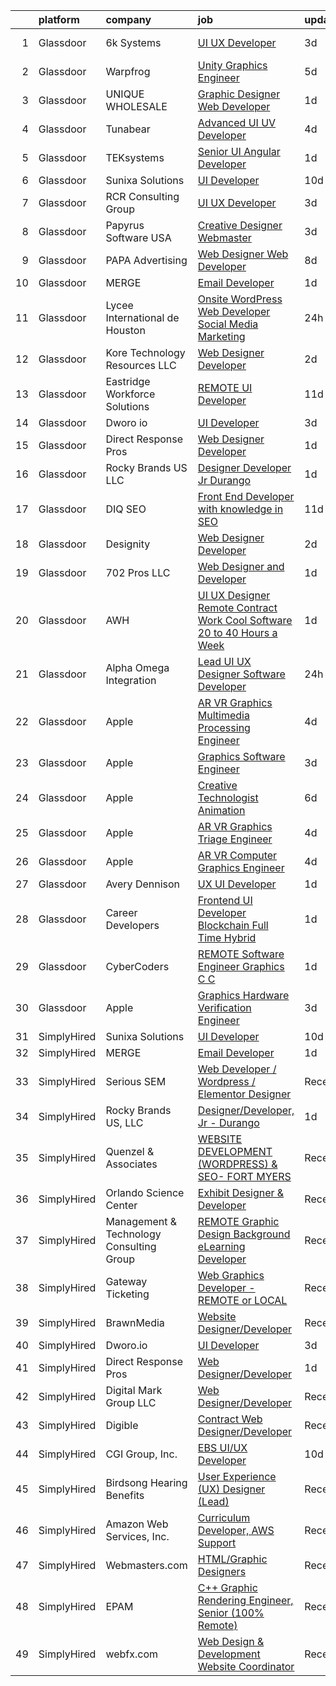 

|    | platform    | company                                  | job                                                                                                                                                                                                                                                                                                                                                                                                                                                                                                                                                                                                                                                                                                                                                                                                                                                                                                                                                                                                                                                                                                                                                                                                                                                                                                                                                                                                                                    | update_time   | location                      |
|---:|:------------|:-----------------------------------------|:---------------------------------------------------------------------------------------------------------------------------------------------------------------------------------------------------------------------------------------------------------------------------------------------------------------------------------------------------------------------------------------------------------------------------------------------------------------------------------------------------------------------------------------------------------------------------------------------------------------------------------------------------------------------------------------------------------------------------------------------------------------------------------------------------------------------------------------------------------------------------------------------------------------------------------------------------------------------------------------------------------------------------------------------------------------------------------------------------------------------------------------------------------------------------------------------------------------------------------------------------------------------------------------------------------------------------------------------------------------------------------------------------------------------------------------|:--------------|:------------------------------|
|  1 | Glassdoor   | 6k Systems                               | [UI UX Developer](https://www.glassdoor.com/partner/jobListing.htm?pos=122&ao=1136043&s=58&guid=0000018392612f56aaac65354739b8b4&src=GD_JOB_AD&t=SR&vt=w&ea=1&cs=1_86a54761&cb=1664608186528&jobListingId=1008165445405&jrtk=3-0-1ge962brtkbnh801-1ge962bsci6jt800-f92b9fc6320c05fa-)                                                                                                                                                                                                                                                                                                                                                                                                                                                                                                                                                                                                                                                                                                                                                                                                                                                                                                                                                                                                                                                                                                                                                  | 3d            | Washington, DC                |
|  2 | Glassdoor   | Warpfrog                                 | [Unity Graphics Engineer](https://www.glassdoor.com/partner/jobListing.htm?pos=127&ao=1136043&s=58&guid=0000018392612f56aaac65354739b8b4&src=GD_JOB_AD&t=SR&vt=w&ea=1&cs=1_7d8ad0e3&cb=1664608186529&jobListingId=1008160713008&jrtk=3-0-1ge962brtkbnh801-1ge962bsci6jt800-c3f6a2ec107658a5-)                                                                                                                                                                                                                                                                                                                                                                                                                                                                                                                                                                                                                                                                                                                                                                                                                                                                                                                                                                                                                                                                                                                                          | 5d            | Remote                        |
|  3 | Glassdoor   | UNIQUE WHOLESALE                         | [Graphic Designer Web Developer](https://www.glassdoor.com/partner/jobListing.htm?pos=102&ao=1110586&s=58&guid=0000018392612f56aaac65354739b8b4&src=GD_JOB_AD&t=SR&vt=w&ea=1&cs=1_ff2b9ced&cb=1664608186527&jobListingId=1008171469981&cpc=149B3D5996025BBA&jrtk=3-0-1ge962brtkbnh801-1ge962bsci6jt800-147a3b06df2c7559--6NYlbfkN0ACTeRvGRFS6hadW-07x_K1RnsIE8OdH4tufuZ5eRAiXmEr9oGiBeOniyh3SglreY9gWLjlFv44tk_AG_3pzP2IbBG9F7wWjAf3k6apj0RkxtVRlJyVxTtzs66AymYgGCT8gfl6U4BDOC9wEllCjUeoI3S_NxnqQ98naO4dWz3J599EzEntVgwS0pPTuqGmB5IL99HGUdh70vpYan4NnQY2-dXuciP1_TqVJ6euFMgz01XD4nIkcMgp-l4v367GQnHaeq-7bFduLfCDwXyo5VDf00C2q2WL_cOQRwTO293178bPmfydsK8YimkWvs95eN70m4FueF4IvlKupBUJLy1QTTfpyrx3m5ZM6yF1N7DzcmDUvfoWBmB9TwWIqPo2oWSaaofNZjHuWbjkIeXFsDKAt5lwA3SJkccDyKYK9zROI7yZFVVveg50NN3sFks3rNW40GnX9266soMKSTGf_Y6vSuaPVHoqlhombGBGV5MvlaFNd8VkTqynRun7nnvuA-_E0tqVfVnM_w%3D%3D)                                                                                                                                                                                                                                                                                                                                                                                                                                                                                                                                                  | 1d            | Norcross, GA                  |
|  4 | Glassdoor   | Tunabear                                 | [Advanced UI UV Developer](https://www.glassdoor.com/partner/jobListing.htm?pos=120&ao=1136043&s=58&guid=0000018392612f56aaac65354739b8b4&src=GD_JOB_AD&t=SR&vt=w&ea=1&cs=1_76fb1434&cb=1664608186528&jobListingId=1008164336212&jrtk=3-0-1ge962brtkbnh801-1ge962bsci6jt800-3f8083a5dc1e6d9b-)                                                                                                                                                                                                                                                                                                                                                                                                                                                                                                                                                                                                                                                                                                                                                                                                                                                                                                                                                                                                                                                                                                                                         | 4d            | Tallahassee, FL               |
|  5 | Glassdoor   | TEKsystems                               | [Senior UI Angular Developer](https://www.glassdoor.com/partner/jobListing.htm?pos=109&ao=1110586&s=58&guid=0000018392612f56aaac65354739b8b4&src=GD_JOB_AD&t=SR&vt=w&cs=1_2edd782f&cb=1664608186527&jobListingId=1008172765953&cpc=FAE5E775D180B2FB&jrtk=3-0-1ge962brtkbnh801-1ge962bsci6jt800-8e6e448ba19d0eac--6NYlbfkN0AuKz8EBO1xHDEL7V2YF9xF3dC_I9B9i-Zw2Jh8clPMK3KTieKealHQySFBD4L6FvMt4hGeVJ7Y6wnjqYrh31EVImJrbOPfE-g7-urUPvt_6Sjs4q0dseEzqDhV1tr4azdz7Rcb_V68jJy0KDjP2XzbDqQIY0ZM4a3sFV78D0TPNZ-zCXiAL823K8pXYqVFI1mkpFYxvsBli7bjw5B01RydkydaElfzKQha1Bb08XiPdMGUK8TP5fLNcfTyYlhIy7TrNRpkeXfMolVY4EOle-_7DznsB5cJ1z_AO5sxkwq1wRol_CU8H1dfZUeSxKoGsLtQZIpR1a5pJBdQ8SxcvUmFPZCc22jLKlUbI0FJv-8vLNfjreTYBtO5Z6fAm5QghFJpfp__QGoz0DXcFexHeRSS9vH3htf5YCr3wt3bC8_kjPtvFhr7qhpzc8fe33M1MekTDBh__k5Bhw7Ia3Ungfq6Pa5bgoDYu4lZ2WRRlbztjCenSaJB7uXjPovhw4YwFuZsnmIR0fpJPcABiPCR7_O8V0a3rk6BA_1J3BkxYJ1ll6D7Ohc-ycI_WWavfJJO8tZqT1QUETE9g8GsYB_YpVTRB7szNR6zxkpJ49U5idDBHeOy5usjx2waQFKHeJS0o2cBVdRAK9R-jKXgpQxQpDxrvYNsJwXFiqNoij8gWrC70lR81cRPXtUgnrkDMBoEbLEyyjBOcCeaXdF_S_ZysBunI9d6Trej2n6l4tko_Gykfal64wvIUu5qR9QyUjmEU_cmWy5KbU4oq4DskScilSt4pf5XqsYcGk2Ux3V2vsljoLCR0Iv5IvDk39blh40x_C88tr1zNyeTyRzA1QWj_UOkBdhjCdT5xMchB2RTvuWX1ZfUTZyABH1R4MY0YMuu9ax164R0gNP-hHPknX04FL-GXWC-2GB07vglr9i2sezyhQ%3D%3D)                                                                                                                          | 1d            | Newark, NJ                    |
|  6 | Glassdoor   | Sunixa Solutions                         | [UI Developer](https://www.glassdoor.com/partner/jobListing.htm?pos=112&ao=1136043&s=58&guid=0000018392612f56aaac65354739b8b4&src=GD_JOB_AD&t=SR&vt=w&ea=1&cs=1_80d4a365&cb=1664608186528&jobListingId=1008151517508&jrtk=3-0-1ge962brtkbnh801-1ge962bsci6jt800-1be69a345728f09d-)                                                                                                                                                                                                                                                                                                                                                                                                                                                                                                                                                                                                                                                                                                                                                                                                                                                                                                                                                                                                                                                                                                                                                     | 10d           | Remote                        |
|  7 | Glassdoor   | RCR Consulting Group                     | [UI UX Developer](https://www.glassdoor.com/partner/jobListing.htm?pos=123&ao=1136043&s=58&guid=0000018392612f56aaac65354739b8b4&src=GD_JOB_AD&t=SR&vt=w&ea=1&cs=1_e480ed85&cb=1664608186528&jobListingId=1008165749640&jrtk=3-0-1ge962brtkbnh801-1ge962bsci6jt800-a2b0054f52e434a1-)                                                                                                                                                                                                                                                                                                                                                                                                                                                                                                                                                                                                                                                                                                                                                                                                                                                                                                                                                                                                                                                                                                                                                  | 3d            | Remote                        |
|  8 | Glassdoor   | Papyrus Software USA                     | [Creative Designer Webmaster](https://www.glassdoor.com/partner/jobListing.htm?pos=128&ao=1136043&s=58&guid=0000018392612f56aaac65354739b8b4&src=GD_JOB_AD&t=SR&vt=w&ea=1&cs=1_759f7101&cb=1664608186529&jobListingId=1008164931863&jrtk=3-0-1ge962brtkbnh801-1ge962bsci6jt800-5495924ae7af5cf7-)                                                                                                                                                                                                                                                                                                                                                                                                                                                                                                                                                                                                                                                                                                                                                                                                                                                                                                                                                                                                                                                                                                                                      | 3d            | Southlake, TX                 |
|  9 | Glassdoor   | PAPA Advertising                         | [Web Designer   Web Developer](https://www.glassdoor.com/partner/jobListing.htm?pos=125&ao=1136043&s=58&guid=0000018392612f56aaac65354739b8b4&src=GD_JOB_AD&t=SR&vt=w&ea=1&cs=1_67e8dd8c&cb=1664608186528&jobListingId=1008156410050&jrtk=3-0-1ge962brtkbnh801-1ge962bsci6jt800-5356804d930414e2-)                                                                                                                                                                                                                                                                                                                                                                                                                                                                                                                                                                                                                                                                                                                                                                                                                                                                                                                                                                                                                                                                                                                                     | 8d            | Erie, PA                      |
| 10 | Glassdoor   | MERGE                                    | [Email Developer](https://www.glassdoor.com/partner/jobListing.htm?pos=113&ao=1136043&s=58&guid=0000018392612f56aaac65354739b8b4&src=GD_JOB_AD&t=SR&vt=w&cs=1_b29e62fd&cb=1664608186528&jobListingId=1008171055566&jrtk=3-0-1ge962brtkbnh801-1ge962bsci6jt800-965ae768e3e6e0d5-)                                                                                                                                                                                                                                                                                                                                                                                                                                                                                                                                                                                                                                                                                                                                                                                                                                                                                                                                                                                                                                                                                                                                                       | 1d            | Denver, CO                    |
| 11 | Glassdoor   | Lycee International de Houston           | [Onsite WordPress Web Developer Social Media Marketing](https://www.glassdoor.com/partner/jobListing.htm?pos=101&ao=1110586&s=58&guid=0000018392612f56aaac65354739b8b4&src=GD_JOB_AD&t=SR&vt=w&ea=1&cs=1_c86cb5a6&cb=1664608186526&jobListingId=1008173995771&cpc=FAD720BB8CCCB15B&jrtk=3-0-1ge962brtkbnh801-1ge962bsci6jt800-1f7bc5779b371ade--6NYlbfkN0DukAwDndutArnS8OT3znlJ-TW2KpK_7rZjO0LfXc6UVNtkZyZN77C1Bk9E92uoJZx-maj84G7D_wa1DtdT6CkaisdXimjnS4h45raRaK5o02Y3cZTXgWTMRzNDr5Lk0apP8Ioo_m9N0lcP0wzt7YGpw5VPoDc0aH35WbRXaiOpcRsh9XetyUYoGrZS_33M0dTfrJi_c1y2ZUJJiuLFdYnuz-Xzu-OfuOy-8P8zAu-sTGLixHTjIIzRvS9Nc6AYWHnSjiST5SzrJRoVBzc4japjlxb6-8MkvWcmfEMXhc3xrzDxCndYVTvBvYNIU7FZI79mEl8zgVm0amT0YY0UhxbObw_X6Bx1-Lqcn-NfmpjP9HpHvjmwtBVoj2oCR3NpSgEpHa015N7lrdwlTpEdOA_KQXa_wVJtEuOQkbtQCuTMQoA_UKZ0JYqt9Rr6mCClCtuMrRKEiL-LC93_o7sGnisKYIf3BcqVrDOyUXwyeIVgetzgGm_P8a61RNk740vcsqjDT8AiIalOVSUy1MbG96ja)                                                                                                                                                                                                                                                                                                                                                                                                                                                                                                                       | 24h           | Houston, TX                   |
| 12 | Glassdoor   | Kore Technology Resources  LLC           | [Web Designer Developer](https://www.glassdoor.com/partner/jobListing.htm?pos=103&ao=1110586&s=58&guid=0000018392612f56aaac65354739b8b4&src=GD_JOB_AD&t=SR&vt=w&ea=1&cs=1_27dce47d&cb=1664608186527&jobListingId=1008168463791&cpc=545C0D17DAD7ABB7&jrtk=3-0-1ge962brtkbnh801-1ge962bsci6jt800-d99799034ddfdec0--6NYlbfkN0Dx3r3E47sSe5bB3PIy1uzBZvlB7xy2NhfhZMlxQTsxrAQD8T1sSXSY8Rvdj3_bO-JcrwrlPRkVWt-OYtuHFfH5uDGKVFsD87ESD834f4rUqh0pVxUTQIaidqLsggl-BXlEEx722qIdsF-wX37nh6cO0YuXnQVImALmluIcCr8Q1CVAI49k3Jz8zy13cuv5UMb_y5AyeYhO6qX89rJeTKcBx6hJmIoabXLrqBu-5B7XUPvu2DuNa8NrsLGeROaUTh70LNlrM7yiJhrHmlMNExpTRlrhQHGYUtSYlQ2KycrWMGbbIvt0oy00wmyaJ6_kUln_DN3i1ay2SZuUy8KkxJw5cLIjBm1bWMx1fp1YNzEZxzRlvMdt5E-zYkRR4Hp9N03G4BYLBPp8UYz5bcdKB4rk8u-cNUamn6rWZyi5Z2ffl2kHRkw-Gd9VVZWxoS7LaPzKnJCUSGEKk5Dpg9VeBzRLE4ssNVOvPcI4Yz5pEO1r-BBb_ZmWBsOBIUT1FLDvC9L2SSs-w13tPw%3D%3D)                                                                                                                                                                                                                                                                                                                                                                                                                                                                                                                                                          | 2d            | Pittsburgh, PA                |
| 13 | Glassdoor   | Eastridge Workforce Solutions            | [REMOTE   UI Developer](https://www.glassdoor.com/partner/jobListing.htm?pos=107&ao=1110586&s=58&guid=0000018392612f56aaac65354739b8b4&src=GD_JOB_AD&t=SR&vt=w&ea=1&cs=1_f693d57d&cb=1664608186527&jobListingId=1008149608143&cpc=9908D8D4413DBB8A&jrtk=3-0-1ge962brtkbnh801-1ge962bsci6jt800-f59bf9f453ff84d1--6NYlbfkN0DybkRSn_Q7CT62GnFN88VmimyaY7jaahKWndbXBXLMBbHMz5el8CBY0eGB8qz1XOa-y-y7ep1U_B4yeLj8qak1Vao7H536swc3UloJ3azQJv88Xh7dFtXuCLPvwr6EGgUaF68OsNR5bmbtPhENR_OjOQCVJS2AsdO3IqiADgPNaejW5Utov5hBfxg7pPwHCJVGHy2CnmeMjnxSp2Tw13jplCJHJt3EKlvYvcNT34uccZ-9bm5e4RhUZXBzEJw4ydw_CmtDoYrIj9lsz6Yw-0TZu7i6JOPPpg1gZI9v-nQDTIGdSARrca4Zpwp1q9h85DfnZqakii7tM-2W1m7o7dDNOQZNnh1_Ox9oOkd0rDsf8rehjuDIAyI0AwDrFmm4-ia76_Y_q9BA5IQPZBvscjKvuhTldK3oqh9w01dCaOTkRJrY66NXpaYrv-X3t672uV7ScuW66_eXq-W_Hekz6csAGVlqOzuZbpOpupC-SQPy8UREvg63N4SC7pbolAQXzQb1kYamB_YypARf7nPJfPa0nr-mGfJRiX5zhF29rM1O-e_mMFymkotqsVqSZoJO40c%3D)                                                                                                                                                                                                                                                                                                                                                                                                                                                                                                         | 11d           | Three Rivers, CA              |
| 14 | Glassdoor   | Dworo io                                 | [UI Developer](https://www.glassdoor.com/partner/jobListing.htm?pos=115&ao=1136043&s=58&guid=0000018392612f56aaac65354739b8b4&src=GD_JOB_AD&t=SR&vt=w&ea=1&cs=1_15710b12&cb=1664608186528&jobListingId=1008165918905&jrtk=3-0-1ge962brtkbnh801-1ge962bsci6jt800-1aa5b4c065a8cdf7-)                                                                                                                                                                                                                                                                                                                                                                                                                                                                                                                                                                                                                                                                                                                                                                                                                                                                                                                                                                                                                                                                                                                                                     | 3d            | Phoenix, AZ                   |
| 15 | Glassdoor   | Direct Response Pros                     | [Web Designer Developer](https://www.glassdoor.com/partner/jobListing.htm?pos=121&ao=1136043&s=58&guid=0000018392612f56aaac65354739b8b4&src=GD_JOB_AD&t=SR&vt=w&ea=1&cs=1_a21016b5&cb=1664608186528&jobListingId=1008171711983&jrtk=3-0-1ge962brtkbnh801-1ge962bsci6jt800-6fca22d9360f4209-)                                                                                                                                                                                                                                                                                                                                                                                                                                                                                                                                                                                                                                                                                                                                                                                                                                                                                                                                                                                                                                                                                                                                           | 1d            | Delray Beach, FL              |
| 16 | Glassdoor   | Rocky Brands US  LLC                     | [Designer Developer  Jr   Durango](https://www.glassdoor.com/partner/jobListing.htm?pos=116&ao=1136043&s=58&guid=0000018392612f56aaac65354739b8b4&src=GD_JOB_AD&t=SR&vt=w&cs=1_e11be835&cb=1664608186528&jobListingId=1008171506609&jrtk=3-0-1ge962brtkbnh801-1ge962bsci6jt800-30142eb6d244303e-)                                                                                                                                                                                                                                                                                                                                                                                                                                                                                                                                                                                                                                                                                                                                                                                                                                                                                                                                                                                                                                                                                                                                      | 1d            | Nelsonville, OH               |
| 17 | Glassdoor   | DIQ SEO                                  | [Front End Developer with knowledge in SEO](https://www.glassdoor.com/partner/jobListing.htm?pos=114&ao=1136043&s=58&guid=0000018392612f56aaac65354739b8b4&src=GD_JOB_AD&t=SR&vt=w&ea=1&cs=1_b98ddc5f&cb=1664608186528&jobListingId=1008149803097&jrtk=3-0-1ge962brtkbnh801-1ge962bsci6jt800-ee95c5c2ad66a98d-)                                                                                                                                                                                                                                                                                                                                                                                                                                                                                                                                                                                                                                                                                                                                                                                                                                                                                                                                                                                                                                                                                                                        | 11d           | Remote                        |
| 18 | Glassdoor   | Designity                                | [Web Designer Developer](https://www.glassdoor.com/partner/jobListing.htm?pos=111&ao=1136043&s=58&guid=0000018392612f56aaac65354739b8b4&src=GD_JOB_AD&t=SR&vt=w&ea=1&cs=1_a496c888&cb=1664608186528&jobListingId=1008168777340&jrtk=3-0-1ge962brtkbnh801-1ge962bsci6jt800-35c27d05ffd76b06-)                                                                                                                                                                                                                                                                                                                                                                                                                                                                                                                                                                                                                                                                                                                                                                                                                                                                                                                                                                                                                                                                                                                                           | 2d            | Remote                        |
| 19 | Glassdoor   | 702 Pros LLC                             | [Web Designer and Developer](https://www.glassdoor.com/partner/jobListing.htm?pos=117&ao=1136043&s=58&guid=0000018392612f56aaac65354739b8b4&src=GD_JOB_AD&t=SR&vt=w&ea=1&cs=1_b46349f8&cb=1664608186528&jobListingId=1008172166832&jrtk=3-0-1ge962brtkbnh801-1ge962bsci6jt800-3a370f8c8b9a6207-)                                                                                                                                                                                                                                                                                                                                                                                                                                                                                                                                                                                                                                                                                                                                                                                                                                                                                                                                                                                                                                                                                                                                       | 1d            | Las Vegas, NV                 |
| 20 | Glassdoor   | AWH                                      | [UI UX Designer Remote Contract Work   Cool Software   20 to 40 Hours a Week](https://www.glassdoor.com/partner/jobListing.htm?pos=124&ao=1136043&s=58&guid=0000018392612f56aaac65354739b8b4&src=GD_JOB_AD&t=SR&vt=w&ea=1&cs=1_fc08eba0&cb=1664608186528&jobListingId=1008172460572&jrtk=3-0-1ge962brtkbnh801-1ge962bsci6jt800-91a77176b12627ad-)                                                                                                                                                                                                                                                                                                                                                                                                                                                                                                                                                                                                                                                                                                                                                                                                                                                                                                                                                                                                                                                                                      | 1d            | Dublin, OH                    |
| 21 | Glassdoor   | Alpha Omega Integration                  | [Lead UI UX Designer  Software Developer](https://www.glassdoor.com/partner/jobListing.htm?pos=130&ao=1136043&s=58&guid=0000018392612f56aaac65354739b8b4&src=GD_JOB_AD&t=SR&vt=w&cs=1_cbb3e2d8&cb=1664608186529&jobListingId=1008175340601&jrtk=3-0-1ge962brtkbnh801-1ge962bsci6jt800-166236b44dee5e52-)                                                                                                                                                                                                                                                                                                                                                                                                                                                                                                                                                                                                                                                                                                                                                                                                                                                                                                                                                                                                                                                                                                                               | 24h           | Vienna, VA                    |
| 22 | Glassdoor   | Apple                                    | [AR VR Graphics Multimedia Processing Engineer](https://www.glassdoor.com/partner/jobListing.htm?pos=104&ao=1110586&s=58&guid=0000018392612f56aaac65354739b8b4&src=GD_JOB_AD&t=SR&vt=w&cs=1_67b87541&cb=1664608186527&jobListingId=1008162438641&cpc=C4A69CCDBB3B9599&jrtk=3-0-1ge962brtkbnh801-1ge962bsci6jt800-e2466d5ed136c669--6NYlbfkN0BvKrLyj5gPmtZO9T8euul8TCxuuKNOtzRJOomxnwSEodTz2Bc-sPZlADHp0xxmf8UfeVqCPVIUO3RSs_mN6BhxbEsCq2V23LosBu2yvHYw2y0Piyz8VULWaQyo7abGRlvTH_yWXVJ4Wdqw_u0L2TEdczaJvFwC7DwCjG7-WeJ0CIxFrvASQG_vMxXSMvmiek4H0WN4-ypeliWqj7uHIbB2MmpuKvAemfjcEBcIpMm68zrJAA6vYgnZRcagqEUYSrtYfbZ8EQ2Dr8nSDVoJHxBuj_IoPIkNcA-OjS2HqK3B80XR93BNVxGlnLheVAs7bugPEZkAq7i6GdPcYST3otBbK0sKgTeS989s0nd7udBP-72mCf348beyWciolTh7wSeurTdtWnjPp0RcOzJjOv9I2EQI0haZgrOMvWXslVBohOEH8_GeAGGR5yrf6cNkJvyjZmvnrdw0ux-8W-jak8yIPOPkxEmmfiZIBfUK7PYavVfBJ7bK0Z0qCDFjUtbyqLxes8N9l-IkKqVaXFK75_Q1jmcoYTmEw2adbhxg6k2V6fi6PzUkgeSFsjhRQxG1Dg5pyA5YF1XdEimTe0ZI7G3wCA1Bzb9WSYAGa-yGRuuOYLGSMnzLOyNK3KTWkdxc7a7GNuDZ2VpCHl0DM2VVQEoiNSy_G5zSp-9MbPpIvY64ZcqV93bB_3w9lRLq1PnYkVOTAXkK1zcrsUGHdTkqq3rldqpOmCjy7my4s2xngNzzvq4cyWBSb2NzsHxgnxOIEXScMhibEj2yHIJzeV9nJ8vP0aCV-7hJPIwU0xNcE19wnCDl1W20___9RMf9E-x9NKx0PVzFdamjy2HUZuZVtb38ems0FurSzSZqnltNdwY7KjyrJeF5Rh6FzXP5ajp9_rJJy5ZGkQtSQkIy9RAkH3OSz0ZwVpma07ArfxqY2vDY44A61vBPsh_WNy2eXknGZAkBaMQ1OP-re1bhulw9VrqMkfMjS2Wy2Y6SnM-MUz_BkQ%3D%3D)                                        | 4d            | Austin, TX                    |
| 23 | Glassdoor   | Apple                                    | [Graphics Software Engineer](https://www.glassdoor.com/partner/jobListing.htm?pos=105&ao=1110586&s=58&guid=0000018392612f56aaac65354739b8b4&src=GD_JOB_AD&t=SR&vt=w&cs=1_a61fc3a8&cb=1664608186527&jobListingId=1008164708827&cpc=C4A69CCDBB3B9599&jrtk=3-0-1ge962brtkbnh801-1ge962bsci6jt800-fd12974bd68c80ab--6NYlbfkN0BvKrLyj5gPmtZO9T8euul8TCxuuKNOtzRJOomxnwSEodTz2Bc-sPZl6wy0zhW4OOkGjLWA2ZaO6XudyyiT2kMufI6_Y8hijVTuYJLt91yYdcfnHY7SQUWEjhVKE4kdMqDNOIlxb1ORAAf0ot5Cwvfu5qaN8daFjsBRz2pK9mfyzv_De1pDknbtsymCJr21SXOCRMoMEYANyP8OYRCM7AEUssrXf2GZNY__pfB5c4diKf0UGBbuAfzKMcaX8gDl0af6T-d4_yNxuV6JRFzlZGGwQeTYwnn2PS3pu17AykqifThD7l-mIqjMwbO2WTIziBkoPLQtleftpbaRnN7JXZuaKbdQLVEvYDgG8Hq4hbOGhWW1vFlhq7dl6IcluZnrLvJaRK3NklH_8fhAh_QAP8ZzDTFmDwqGL-FtSqJEcARe13yIff-wJuhOiB9jVxzCrVAGXdTvuN1dwU6p_zeTp_95SblaFcK1N2OvGtIy4C77OQP5olHOC1Pg2laRbrrnMN8B4HHhgOBg7sUrHuNCcYg9Gu2yHaUnzxrBr-x1z3fekxbLY5TyfS0odYS57VqbOEXhDlswnwc1Vqrho-Q6aXf4CIUoaHHCalokcyh5Y0vepMOIpBDMuAEznlKIFUxrjsrwpt-CBo_AqTHAd8WLIZ86UXwUydX29logy0L-nFMeiMuQBgwMTF8bInFrNbj07kGloFTYLq4tRZryJRvcYsufBz-YXVXqyRrvoosv4Mu24EfiRxvRM3TTWlRDheTOawn1hXBxyurI9Hd3v2g6cGyRmbKk9xRj6A0RDiTiwozkoAyZkMIuATg2K1jN2ub514Zm-LnwcD-QL2VwqxrwC22ZlMsidLJOZfeDi5lLtL6obtsV6naVrx0tBmjplunhTkPiScVQNq-ZugRI-ZPoOYJopHzC3V42Ov03Mj5n9tkknhMFx09Shjvmmfm0aT114zzSqD-RFxerSw%3D%3D)                                                                                           | 3d            | Orlando, FL                   |
| 24 | Glassdoor   | Apple                                    | [Creative Technologist   Animation](https://www.glassdoor.com/partner/jobListing.htm?pos=126&ao=1136043&s=58&guid=0000018392612f56aaac65354739b8b4&src=GD_JOB_AD&t=SR&vt=w&cs=1_5aaf5c15&cb=1664608186528&jobListingId=1008160218699&jrtk=3-0-1ge962brtkbnh801-1ge962bsci6jt800-fbd191514e7d56a8-)                                                                                                                                                                                                                                                                                                                                                                                                                                                                                                                                                                                                                                                                                                                                                                                                                                                                                                                                                                                                                                                                                                                                     | 6d            | Cupertino, CA                 |
| 25 | Glassdoor   | Apple                                    | [AR VR Graphics Triage Engineer](https://www.glassdoor.com/partner/jobListing.htm?pos=119&ao=1136043&s=58&guid=0000018392612f56aaac65354739b8b4&src=GD_JOB_AD&t=SR&vt=w&cs=1_de42d534&cb=1664608186528&jobListingId=1008162386975&jrtk=3-0-1ge962brtkbnh801-1ge962bsci6jt800-1d3f4f4f324a0577-)                                                                                                                                                                                                                                                                                                                                                                                                                                                                                                                                                                                                                                                                                                                                                                                                                                                                                                                                                                                                                                                                                                                                        | 4d            | Cupertino, CA                 |
| 26 | Glassdoor   | Apple                                    | [AR VR Computer Graphics Engineer](https://www.glassdoor.com/partner/jobListing.htm?pos=118&ao=1136043&s=58&guid=0000018392612f56aaac65354739b8b4&src=GD_JOB_AD&t=SR&vt=w&cs=1_949e5381&cb=1664608186528&jobListingId=1008164340993&jrtk=3-0-1ge962brtkbnh801-1ge962bsci6jt800-7908a3cb4b6eaac3-)                                                                                                                                                                                                                                                                                                                                                                                                                                                                                                                                                                                                                                                                                                                                                                                                                                                                                                                                                                                                                                                                                                                                      | 4d            | Cupertino, CA                 |
| 27 | Glassdoor   | Avery Dennison                           | [UX UI Developer](https://www.glassdoor.com/partner/jobListing.htm?pos=129&ao=1136043&s=58&guid=0000018392612f56aaac65354739b8b4&src=GD_JOB_AD&t=SR&vt=w&ea=1&cs=1_9ce49c9f&cb=1664608186529&jobListingId=1008172674611&jrtk=3-0-1ge962brtkbnh801-1ge962bsci6jt800-a5f995035313397a-)                                                                                                                                                                                                                                                                                                                                                                                                                                                                                                                                                                                                                                                                                                                                                                                                                                                                                                                                                                                                                                                                                                                                                  | 1d            | Dallas, TX                    |
| 28 | Glassdoor   | Career Developers                        | [Frontend UI Developer   Blockchain     Full Time     Hybrid  ](https://www.glassdoor.com/partner/jobListing.htm?pos=108&ao=1110586&s=58&guid=0000018392612f56aaac65354739b8b4&src=GD_JOB_AD&t=SR&vt=w&ea=1&cs=1_c3d23903&cb=1664608186528&jobListingId=1008171302195&cpc=8795CF9063CD573D&jrtk=3-0-1ge962brtkbnh801-1ge962bsci6jt800-84f58f639c4f8846--6NYlbfkN0AsHPWpSVJWqF-uvOoi1Tms2ACLh8AJz1YyBh03JEBOr8oDZ_kwSpvrOK7JImcP-VpseuBk11bhhOtiFnF4f8ulI79bymvmHXxexh6hY7PC-foZgfvVB-iGkxn2hrJPcU2Y0uVoKfI89KJ7wD6GGt7aw6HxJZVHUJtwRI1bgVexCBl8KmWrj3zVlm4XxvcLZ_Hr_am6asNkf7F-ScQJPJflqYOlHHDyt6CIhc-zg0moSF21R2SIAHkUvqlGKuWrq3dYq0Lvd4D8F52wvBNC41W-ZgMJKC6awtSeXZtHDl7XIt3wgoexBAJyPkCNc7edUj5CCPMfxBeWxeZ7C_SmHimSwU1XqZUOaQq__VSiPkmhqhK63p9dHtejC6MtWOX7QHb-UuF7F3Rk6pcuBxDC4j_CImyHdp_XMeRrL0C8WstDKG9f7C3HYzUCSSp7t1bSxw3e7zj4mNJ3eGLfkD749THeRjVgz5mx46aa5sN2H80z-iF91iBOyrND57qiMUVL7I5VaLeRQr1m9LhVxD2INUOqS-A2U_8Ia4HGZaN-UawHBSuSCneqct8J1AW_hpSeAFcDyPxGQU_OX6Dm_8x6bqaCAFX0o-BM8_3pSfo2ntlKOFq0ztqhvdRQvWmBCzdSzapuybIIoN6yQE_MXoJjNXMLEfNm6Jbh527j8W7yhUqfQfidjaP0rtwRvdrTLMFXuWHq-T-lw709Zxp8kucrRMmSaUZKWpcmmaZ00JPVrDA59Y1X18kCP2KaGfRKOYH1ZB3la_NOkoYJLn3f_TIq5UMXHTmdP5L6MCjH6zoT6J2b7Px0X6JdSzjnslwjzjlnJPMV35_cozdBi06ECbmsdb2P1W_qON7OYuEHqmkg1ls5rLKtCV8A7gJT9RyPBT7NbVSlP17oJ8FJi8ZlFvm1tKGEwGcBgisR5NGpxR-dI3cAP7D33z-ivbDdDoVbVq1vllF1iSOmTcaXnjiJJeTkLLhTBSkvfoTtfEch686JjhmIhfqWGdY3VmuEn9w7CkX-OLM%3D) | 1d            | New York, NY                  |
| 29 | Glassdoor   | CyberCoders                              | [REMOTE   Software Engineer   Graphics  C    C ](https://www.glassdoor.com/partner/jobListing.htm?pos=110&ao=1110586&s=58&guid=0000018392612f56aaac65354739b8b4&src=GD_JOB_AD&t=SR&vt=w&ea=1&cs=1_67ed4024&cb=1664608186528&jobListingId=1008172775986&cpc=AC285F3A3ECA6BB0&jrtk=3-0-1ge962brtkbnh801-1ge962bsci6jt800-a9ca25bddfe81800--6NYlbfkN0CpFJQzrgRR8WqXWK1qKKEqALWJw739KlKqr2H-MSI4eoBlI4EFrmor2FYZMP3muM18C41kHOQtw5mpEeX3umPDzwijxTXZbHfA4sZNdY9lVxhJR5jvfsZzCmYmXQ6y9WbfwUVcHajXT2HgIIsfKtaozoEMgSMfP3YOyyPz3VnLCj0gjmFGkNbGA9J-46pBD9u7DGI7xX2TWVTYhln9wJZEUuYveAFcQILkENf0pKB89xpNxnCTUOV8ld-aOUSC0QJJB4XwkDdjfeCifjk8dmi9iv5TPcZW34KuEA9oGD9QAOhfXVahDPtIp1j9wq9lWIkFItle7JSovK8g-Pysp9Yh8uxkP8VyG18ToDC7uhy_V3vPcQeCkRCdxdNY1wBctVID-cVhxtGvFzYX5Is9RcgcHE-hpCgGreGx616aF58xJ4blwmVtMkwt8sYBXeFi72h2Qq1fl3QaJvlZyZ_wQ6leM2oRDR4r7sK0HX6tG_nnrPxLSaRwj1a6A7iGMPQ5uQFg7tl7KBmY7k2kDxSQ2xStKL5BImZhO3h0p9vKgCTosnYHo11XaXGQaZwCBtRUDSiTyo_jFjvoSo3nB8zldfRgLtqGMw6GTv76Ki9F9V2KKAAHGlddDQa05_9Fz1DgLRuBlA87-379A8XtMmwQnGYctfCHiQ4ptltfK7ZUmoTjydsxEeb_xauDs5FbbSszJFWTTCnnyBTLxc5gM9p9ve2Cc1bXNgLuesdTYZ_6MLxa6NrcUF_qdVnArsGIKwUeCMWKYsl6uORlP476xmCEJc5HL8bgSkoHIeFP7HbXBvzSII57kP8DeTYkj7lAybCtZ07JdmgxYwxfyZxarxktqyCYEyFBWtTTPswxOmCCDYj6WsvC0QAX0cVGzx0yhUNC2FNMQls68TrliapAGguvGAPaxAvJuJ0lefV9jztfDLKZ5C73IQoaGqx6I-gqHe14P_mKRGfveuhLZeF7A4bku1kPkKunos0DTA9RkXDuImKk9qn5bQPshaiT)                              | 1d            | Redmond, WA                   |
| 30 | Glassdoor   | Apple                                    | [Graphics Hardware Verification Engineer](https://www.glassdoor.com/partner/jobListing.htm?pos=106&ao=1110586&s=58&guid=0000018392612f56aaac65354739b8b4&src=GD_JOB_AD&t=SR&vt=w&cs=1_195f67c1&cb=1664608186527&jobListingId=1008164708874&cpc=C4A69CCDBB3B9599&jrtk=3-0-1ge962brtkbnh801-1ge962bsci6jt800-fc4a202ed02702e1--6NYlbfkN0BvKrLyj5gPmtZO9T8euul8TCxuuKNOtzRJOomxnwSEodTz2Bc-sPZl6wy0zhW4OOkGjLWA2ZaO6cbS5LrZmUmJy_Bq9KY58jPVh2jehl9btrJHNr3wvg7hIpaHnJ67DehSEi2wu3eAXTxh7wzKpRhxLdlixnR4s0dBvqK2lvntHue9u8WNNOz9Xx7a9EgEEfGlSt9GDz-afHkERn_AEvlV2N1mz_7G-ydipsIxeCP85pQzSK0plg69wQ2KYiVuE3D8Hi8QEmPzhtk9YwIybM374XQYd3t4JcGCnY08FZhZv87tfjPA6UWd3vUuPVt3eh7Dz0zlf7kLa93ZUt9Cl3v8pPPULK6ha1ydJcwTXUGBKNZ78qn7pfDrmHi0Wku7UcPUwoZjBvmq23ajR5xcEwNdiG_XdAjkTLQOgBCmn_vr2nk78huFnytxC66CDxn-dghuqrRV319_xgP4qb2TXQvZOxrK85Ba5ske_IwhchJoh178w_jm2V8IJ538HZCqRSYrr3F35qprn25JSqRtU8_Zz7cxOxkHR0G1gbOXeYVpKX6JzVoFh5DYoo8WXOrVJnuyGWUFIIlHhHqMvA5LiMUZ07G8BRuS_MNqX1jZy3CfHm-lwU2WUDICVcU8MRKualwGNVIrK4k8k_QhvNySE00Qx9AuIA9r4F818j4iVu8J7-xcZkthNiGkHnGvf7yxVuI0utmM7piEkgdF0sLpr2BdqQs6nhwvlyeot7aMfD9BijgRNILWTX92ZOhMeI4FQsMimsd3lz4bgSu9izCxJ3XZ7jXo4nT3oE5xcIVSC7zBuv7Uj3MAQQzSkmoKctPP9MV6AjkIB8JW_AbMJs_mIKCkU8X1noi-6y4lMZuBERcwB849Zlfv4dHCTHo3d0ibRRGoymVG8pUdCetL6H9PYslJUO-xZLLS8mzwImxO2Ugwc4h994BD0gLAAb1RBHfU7CuAwJieKqwlVOe1-00tdAVfty7zyCmcdSk%3D)                                                            | 3d            | Orlando, FL                   |
| 31 | SimplyHired | Sunixa Solutions                         | [UI Developer](https://www.simplyhired.com/job/uDHqodOSSdgGSXZB5njT-1jYgA4RU2uBtdXFVMsgC-FwJrbfdpXWfw?q=graphic+developer)                                                                                                                                                                                                                                                                                                                                                                                                                                                                                                                                                                                                                                                                                                                                                                                                                                                                                                                                                                                                                                                                                                                                                                                                                                                                                                             | 10d           | Remote                        |
| 32 | SimplyHired | MERGE                                    | [Email Developer](https://www.simplyhired.com/job/dpTstRcoypsb1WoPqNPnrjAhxqRWbHNPxmBJdhoOJzmCtK3cZXoNGQ?q=graphic+developer)                                                                                                                                                                                                                                                                                                                                                                                                                                                                                                                                                                                                                                                                                                                                                                                                                                                                                                                                                                                                                                                                                                                                                                                                                                                                                                          | 1d            | Denver, CO                    |
| 33 | SimplyHired | Serious SEM                              | [Web Developer / Wordpress / Elementor Designer](https://www.simplyhired.com/job/aCf_9_ugq9Xy9HyGkNLILKPG6qCWF7PUYz5r9eHDEN88XxCoYc1qPA?q=graphic+developer)                                                                                                                                                                                                                                                                                                                                                                                                                                                                                                                                                                                                                                                                                                                                                                                                                                                                                                                                                                                                                                                                                                                                                                                                                                                                           | Recently      | Remote                        |
| 34 | SimplyHired | Rocky Brands US, LLC                     | [Designer/Developer, Jr - Durango](https://www.simplyhired.com/job/n7BWK_WdA0O53uVZ3VNcu_9SM7vYw8hpXV36NPvtaEzC4NselZ6SoQ?q=graphic+developer)                                                                                                                                                                                                                                                                                                                                                                                                                                                                                                                                                                                                                                                                                                                                                                                                                                                                                                                                                                                                                                                                                                                                                                                                                                                                                         | 1d            | Nelsonville, OH               |
| 35 | SimplyHired | Quenzel & Associates                     | [WEBSITE DEVELOPMENT (WORDPRESS) & SEO- FORT MYERS](https://www.simplyhired.com/job/Tq82i3qwfR3VDIlcc3LhJI_OSBkVMx-foebAns5vjZ6lmLMSq1It_A?q=graphic+developer)                                                                                                                                                                                                                                                                                                                                                                                                                                                                                                                                                                                                                                                                                                                                                                                                                                                                                                                                                                                                                                                                                                                                                                                                                                                                        | Recently      | Fort Myers, FL                |
| 36 | SimplyHired | Orlando Science Center                   | [Exhibit Designer & Developer](https://www.simplyhired.com/job/JpuP0DVPATVwH0-XnxFsc8nJ-z6kfBqXsh9luvt7lVv6oPB3kNfQcg?q=graphic+developer)                                                                                                                                                                                                                                                                                                                                                                                                                                                                                                                                                                                                                                                                                                                                                                                                                                                                                                                                                                                                                                                                                                                                                                                                                                                                                             | Recently      | Orlando, FL                   |
| 37 | SimplyHired | Management & Technology Consulting Group | [REMOTE Graphic Design Background eLearning Developer](https://www.simplyhired.com/job/WLcLu83UNc5i4HcxT4Z8_uL0bZw3nZ4xxnR-OnZSWiGkHRaWAxvJyQ?q=graphic+developer)                                                                                                                                                                                                                                                                                                                                                                                                                                                                                                                                                                                                                                                                                                                                                                                                                                                                                                                                                                                                                                                                                                                                                                                                                                                                     | Recently      | Stone Ridge, NY +24 locations |
| 38 | SimplyHired | Gateway Ticketing                        | [Web Graphics Developer - REMOTE or LOCAL](https://www.simplyhired.com/job/QA_3zSbmHoFQBq2rxTydusrF2IjMLuf0Wm-icAVYXgZm6APNS_egnA?q=graphic+developer)                                                                                                                                                                                                                                                                                                                                                                                                                                                                                                                                                                                                                                                                                                                                                                                                                                                                                                                                                                                                                                                                                                                                                                                                                                                                                 | Recently      | Remote +1 location            |
| 39 | SimplyHired | BrawnMedia                               | [Website Designer/Developer](https://www.simplyhired.com/job/78BxKl1R6BpfuVu8Kpk-1cxMOjiHDgxQMPxrbQ5J7eWU9PbYxXCHNA?q=graphic+developer)                                                                                                                                                                                                                                                                                                                                                                                                                                                                                                                                                                                                                                                                                                                                                                                                                                                                                                                                                                                                                                                                                                                                                                                                                                                                                               | Recently      | Albany, NY                    |
| 40 | SimplyHired | Dworo.io                                 | [UI Developer](https://www.simplyhired.com/job/Bv2M-6thTE5xkNs-TCXUwnhpZYzF3BD8s5NxC0980Szetg3VfujqOQ?q=graphic+developer)                                                                                                                                                                                                                                                                                                                                                                                                                                                                                                                                                                                                                                                                                                                                                                                                                                                                                                                                                                                                                                                                                                                                                                                                                                                                                                             | 3d            | Phoenix, AZ                   |
| 41 | SimplyHired | Direct Response Pros                     | [Web Designer/Developer](https://www.simplyhired.com/job/g6eDFKAsS44AxJ4B0pJiWSi9t0loHWpnO4BwgIuOmlT0jzc3HsXIFQ?q=graphic+developer)                                                                                                                                                                                                                                                                                                                                                                                                                                                                                                                                                                                                                                                                                                                                                                                                                                                                                                                                                                                                                                                                                                                                                                                                                                                                                                   | 1d            | Delray Beach, FL              |
| 42 | SimplyHired | Digital Mark Group LLC                   | [Web Designer/Developer](https://www.simplyhired.com/job/0mmgWm2oGstkfnqpIQXCpAHsNLYGeWPGzqTZr4ns37njg0HInNXubw?q=graphic+developer)                                                                                                                                                                                                                                                                                                                                                                                                                                                                                                                                                                                                                                                                                                                                                                                                                                                                                                                                                                                                                                                                                                                                                                                                                                                                                                   | Recently      | Beaverton, OR                 |
| 43 | SimplyHired | Digible                                  | [Contract Web Designer/Developer](https://www.simplyhired.com/job/bF2py9lR9BMv4iCJJie43-o65ySHBXHD_ACOkiM693NYK11tVr5apA?q=graphic+developer)                                                                                                                                                                                                                                                                                                                                                                                                                                                                                                                                                                                                                                                                                                                                                                                                                                                                                                                                                                                                                                                                                                                                                                                                                                                                                          | Recently      | Denver, CO                    |
| 44 | SimplyHired | CGI Group, Inc.                          | [EBS UI/UX Developer](https://www.simplyhired.com/job/nSGjLpao2qr7mJbITeZyI9dflo3j4wTLUqkXqDzYmFKoK2l7D6cbmg?q=graphic+developer)                                                                                                                                                                                                                                                                                                                                                                                                                                                                                                                                                                                                                                                                                                                                                                                                                                                                                                                                                                                                                                                                                                                                                                                                                                                                                                      | 10d           | Houston, TX                   |
| 45 | SimplyHired | Birdsong Hearing Benefits                | [User Experience (UX) Designer (Lead)](https://www.simplyhired.com/job/P_VoK9D_ofFpWr8rigUEApVPqwcsSUq5XoWDjDTHwj3_7enlclt7mw?q=graphic+developer)                                                                                                                                                                                                                                                                                                                                                                                                                                                                                                                                                                                                                                                                                                                                                                                                                                                                                                                                                                                                                                                                                                                                                                                                                                                                                     | Recently      | Jacksonville, FL              |
| 46 | SimplyHired | Amazon Web Services, Inc.                | [Curriculum Developer, AWS Support](https://www.simplyhired.com/job/VJ2mxpB_C3RiZ9WEdGHt_L8L7tDgh2uUlbSQc1Inzt2mb5hjGzhRXQ?q=graphic+developer)                                                                                                                                                                                                                                                                                                                                                                                                                                                                                                                                                                                                                                                                                                                                                                                                                                                                                                                                                                                                                                                                                                                                                                                                                                                                                        | Recently      | Remote                        |
| 47 | SimplyHired | Webmasters.com                           | [HTML/Graphic Designers](https://www.simplyhired.com/job/1S2ki1F2e97xk1bn0P3q05lu3BQ0Tpk7KwB7Zii_z8pQmxmAAOWD5g?q=graphic+developer)                                                                                                                                                                                                                                                                                                                                                                                                                                                                                                                                                                                                                                                                                                                                                                                                                                                                                                                                                                                                                                                                                                                                                                                                                                                                                                   | Recently      | Tampa, FL                     |
| 48 | SimplyHired | EPAM                                     | [C++ Graphic Rendering Engineer, Senior (100% Remote)](https://www.simplyhired.com/job/3tNJxgWLjwY1ZKGMjRgmLv02TGPNbYH8XZkF__ktRQg-hYEG_PW5mg?q=graphic+developer)                                                                                                                                                                                                                                                                                                                                                                                                                                                                                                                                                                                                                                                                                                                                                                                                                                                                                                                                                                                                                                                                                                                                                                                                                                                                     | Recently      | United States                 |
| 49 | SimplyHired | webfx.com                                | [Web Design & Development Website Coordinator](https://www.simplyhired.com/job/W6E4Eq2oaqJsy7vZm3Gxkz8k7YHIC8cl9dDzKP_DLsgglMmuQGIDmQ?q=graphic+developer)                                                                                                                                                                                                                                                                                                                                                                                                                                                                                                                                                                                                                                                                                                                                                                                                                                                                                                                                                                                                                                                                                                                                                                                                                                                                             | Recently      | Harrisburg, PA                |